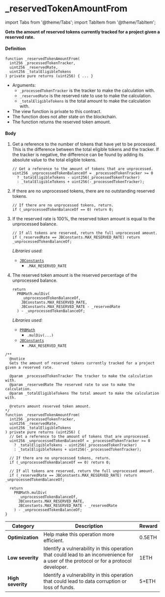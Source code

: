 # _reservedTokenAmountFrom

import Tabs from '@theme/Tabs';
import TabItem from '@theme/TabItem';

<Tabs>
<TabItem value="Step by step" label="Step by step">

**Gets the amount of reserved tokens currently tracked for a project given a reserved rate.**

#### Definition

```solidity
function _reservedTokenAmountFrom(
  int256 _processedTokenTracker,
  uint256 _reservedRate,
  uint256 _totalEligibleTokens
) private pure returns (uint256) { ... }
```

* Arguments:
  * `_processedTokenTracker` is the tracker to make the calculation with.
  * `_reservedRate` is the reserved rate to use to make the calculation.
  * `_totalEligibleTokens` is the total amount to make the calculation with.
* The view function is private to this contract.
* The function does not alter state on the blockchain.
* The function returns the reserved token amount.

#### Body

1.  Get a reference to the number of tokens that have yet to be processed. This is the difference between the total eligible tokens and the tracker. If the tracker is negative, the difference can be found by adding its absolute value to the total eligible tokens.

    ```solidity
    // Get a reference to the amount of tokens that are unprocessed.
    uint256 _unprocessedTokenBalanceOf = _processedTokenTracker >= 0
      ? _totalEligibleTokens - uint256(_processedTokenTracker)
      : _totalEligibleTokens + uint256(-_processedTokenTracker);
    ```
2.  If there are no unprocessed tokens, there are no outstanding reserved tokens.

    ```solidity
    // If there are no unprocessed tokens, return.
    if (_unprocessedTokenBalanceOf == 0) return 0;
    ```
3.  If the reserved rate is 100%, the reserved token amount is equal to the unprocessed balance.

    ```solidity
    // If all tokens are reserved, return the full unprocessed amount.
    if (_reservedRate == JBConstants.MAX_RESERVED_RATE) return _unprocessedTokenBalanceOf;
    ```

    _Libraries used:_

    * [`JBConstants`](/protocol/api/libraries/jbconstants.md)
      * `.MAX_RESERVED_RATE`
4.  The reserved token amount is the reserved percentage of the unprocessed balance.

    ```solidity
    return
      PRBMath.mulDiv(
        _unprocessedTokenBalanceOf,
        JBConstants.MAX_RESERVED_RATE,
        JBConstants.MAX_RESERVED_RATE - _reservedRate
      ) - _unprocessedTokenBalanceOf;
    ```

    _Libraries used:_

    * [`PRBMath`](https://github.com/hifi-finance/prb-math/blob/main/contracts/PRBMath.sol)
      * `.mulDiv(...)`
    * [`JBConstants`](/protocol/api/libraries/jbconstants.md)
      * `.MAX_RESERVED_RATE`

</TabItem>

<TabItem value="Only code" label="Only code">

```solidity
/**
  @notice
  Gets the amount of reserved tokens currently tracked for a project given a reserved rate.

  @param _processedTokenTracker The tracker to make the calculation with.
  @param _reservedRate The reserved rate to use to make the calculation.
  @param _totalEligibleTokens The total amount to make the calculation with.

  @return amount reserved token amount.
*/
function _reservedTokenAmountFrom(
  int256 _processedTokenTracker,
  uint256 _reservedRate,
  uint256 _totalEligibleTokens
) private pure returns (uint256) {
  // Get a reference to the amount of tokens that are unprocessed.
  uint256 _unprocessedTokenBalanceOf = _processedTokenTracker >= 0 
    ? _totalEligibleTokens - uint256(_processedTokenTracker)
    : _totalEligibleTokens + uint256(-_processedTokenTracker);

  // If there are no unprocessed tokens, return.
  if (_unprocessedTokenBalanceOf == 0) return 0;

  // If all tokens are reserved, return the full unprocessed amount.
  if (_reservedRate == JBConstants.MAX_RESERVED_RATE) return _unprocessedTokenBalanceOf;

  return
    PRBMath.mulDiv(
      _unprocessedTokenBalanceOf,
      JBConstants.MAX_RESERVED_RATE,
      JBConstants.MAX_RESERVED_RATE - _reservedRate
    ) - _unprocessedTokenBalanceOf;
}
```

</TabItem>

<TabItem value="Bug bounty" label="Bug bounty">

| Category          | Description                                                                                                                            | Reward |
| ----------------- | -------------------------------------------------------------------------------------------------------------------------------------- | ------ |
| **Optimization**  | Help make this operation more efficient.                                                                                               | 0.5ETH |
| **Low severity**  | Identify a vulnerability in this operation that could lead to an inconvenience for a user of the protocol or for a protocol developer. | 1ETH   |
| **High severity** | Identify a vulnerability in this operation that could lead to data corruption or loss of funds.                                        | 5+ETH  |

</TabItem>
</Tabs>
